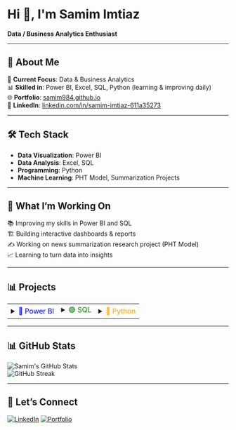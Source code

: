 # Hi 👋, I'm Samim Imtiaz  
**Data / Business Analytics Enthusiast**

---

## 🌟 About Me  
📌 **Current Focus**: Data & Business Analytics  
📊 **Skilled in**: Power BI, Excel, SQL, Python (learning & improving daily)  
🌐 **Portfolio**: [samim984.github.io](https://samim984.github.io)  
💼 **LinkedIn**: [linkedin.com/in/samim-imtiaz-611a35273](https://linkedin.com/in/samim-imtiaz-611a35273)  

---

## 🛠 Tech Stack  
- **Data Visualization**: Power BI  
- **Data Analysis**: Excel, SQL  
- **Programming**: Python  
- **Machine Learning**: PHT Model, Summarization Projects  

---

## 📌 What I’m Working On  
📚 Improving my skills in Power BI and SQL  
🏗 Building interactive dashboards & reports  
✍️ Working on news summarization research project (PHT Model)  
📈 Learning to turn data into insights  

---

 ## 📊 Projects

<table>
<tr>
<td>

<details>
<summary><span style="color:blue;">🔵 Power BI</span></summary>

- [Legendary ODI XI - From the mid 90s to Today](https://github.com/Samim984/Legendary-ODI-XI-From-the-mid-90s-to-today)  
- [Adventure Works Sales Return](https://github.com/Samim984/Adventure-Works-Sales-Return)  
- [Financial Performance Analysis](https://github.com/Samim984/Financial-Performance-Analysis)  
- [Blinkit Sales](https://github.com/Samim984/BLINKIT-SALES)  
- [Sales Overview Dashboard](https://github.com/Samim984/SALES-OVERVIEW-DASHBORD)  
- [Watch Sales](https://github.com/Samim984/WATCH-SALES)  
- [8 Car Sales Dashboard](https://github.com/Samim984/8-CAR-SALES-DASHBORD)  
- [Adidas Analysis](https://github.com/Samim984/Adidas-Analysis)  

</details>

</td>
<td>

<details>
<summary><span style="color:green;">🟢 SQL</span></summary>

- [SQL Case Study](https://github.com/Samim984/SQL-CASE-STUDY-)  

</details>

</td>
<td>

<details>
<summary><span style="color:orange;">🐍 Python</span></summary>

- [Walmart Project](https://github.com/Samim984/Walmart-Project)  
- [Project Netflix](https://github.com/Samim984/Project-Netflix)  
- [Nifty 50 - Indian Stock Market](https://github.com/Samim984/Nifty_50_e_Indian_Stock_Market)  
- [A Fintech Firm - Financial Analysis](https://github.com/Samim984/A-Fintech-firm-financial-analyze)  
- [Internship Suvida Foundation - PHT Model](https://github.com/Samim984/Internship-Suvidafoundation-PHT)  

</details>

</td>
</tr>
</table>

---

## 📊 GitHub Stats  
![Samim's GitHub Stats](https://github-readme-stats.vercel.app/api?username=Samim984&show_icons=true&theme=radical)  
![GitHub Streak](https://streak-stats.demolab.com?user=Samim984&theme=radical)  

---

## 🤝 Let’s Connect  
[![LinkedIn](https://img.shields.io/badge/LinkedIn-0A66C2?style=for-the-badge&logo=linkedin&logoColor=white)](https://linkedin.com/in/samim-imtiaz-611a35273)
[![Portfolio](https://img.shields.io/badge/Portfolio-000000?style=for-the-badge&logo=github&logoColor=white)](https://samim984.github.io)
